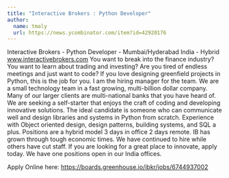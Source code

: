 ```yaml
---
title: "Interactive Brokers : Python Developer"
author:
  name: tmaly
  url: https://news.ycombinator.com/item?id=42920176
---
```

Interactive Brokers - Python Developer - Mumbai&#x2F;Hyderabad India - Hybrid www.interactivebrokers.com You want to break into the finance industry? You want to learn about trading and investing? Are you tired of endless meetings and just want to code? If you love designing greenfield projects in Python, this is the job for you. I am the hiring manager for the team. We are a small technology team in a fast growing, multi-billion dollar company. Many of our larger clients are multi-national banks that you have heard of. We are seeking a self-starter that enjoys the craft of coding and developing innovative solutions. The ideal candidate is someone who can communicate well and design libraries and systems in Python from scratch. Experience with Object oriented design, design patterns, building systems, and SQL a plus. Positions are a hybrid model 3 days in office 2 days remote. IB has grown through tough economic times. We have continued to hire while others have cut staff. If you are looking for a great place to innovate, apply today. We have one positions open in our India offices.

Apply Online here: <a href="https:&#x2F;&#x2F;boards.greenhouse.io&#x2F;ibkr&#x2F;jobs&#x2F;6744937002" rel="nofollow">https:&#x2F;&#x2F;boards.greenhouse.io&#x2F;ibkr&#x2F;jobs&#x2F;6744937002</a>
<JobApplication />
